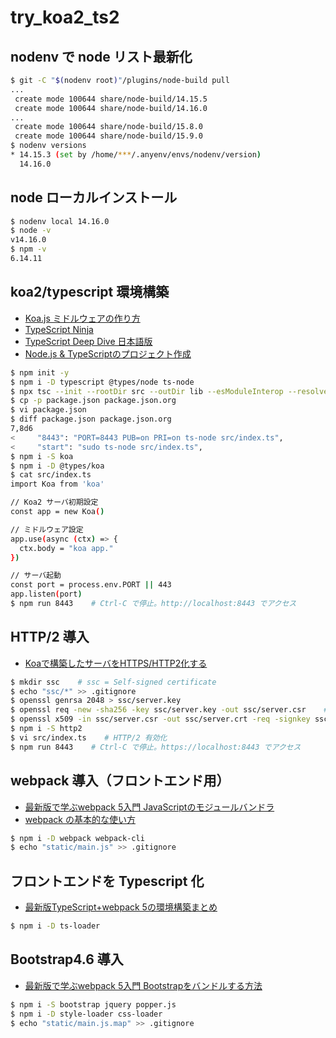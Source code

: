 # try_koa2_ts2

## nodenv で node リスト最新化

```bash
$ git -C "$(nodenv root)"/plugins/node-build pull
...
 create mode 100644 share/node-build/14.15.5
 create mode 100644 share/node-build/14.16.0
...
 create mode 100644 share/node-build/15.8.0
 create mode 100644 share/node-build/15.9.0
$ nodenv versions
* 14.15.3 (set by /home/***/.anyenv/envs/nodenv/version)
  14.16.0
```

## node ローカルインストール

```bash
$ nodenv local 14.16.0
$ node -v
v14.16.0
$ npm -v
6.14.11
```

## koa2/typescript 環境構築

- [Koa.js ミドルウェアの作り方](https://qiita.com/kei-nakoshi/items/904c46faff621c1be674)
- [TypeScript Ninja](http://typescript.ninja/typescript-in-definitelyland/index.html)
- [TypeScript Deep Dive 日本語版](https://typescript-jp.gitbook.io/deep-dive/)
- [Node.js & TypeScriptのプロジェクト作成](https://typescript-jp.gitbook.io/deep-dive/nodejs)

```bash
$ npm init -y
$ npm i -D typescript @types/node ts-node
$ npx tsc --init --rootDir src --outDir lib --esModuleInterop --resolveJsonModule --lib es6,dom --module commonjs
$ cp -p package.json package.json.org
$ vi package.json
$ diff package.json package.json.org 
7,8d6
<     "8443": "PORT=8443 PUB=on PRI=on ts-node src/index.ts",
<     "start": "sudo ts-node src/index.ts",
$ npm i -S koa
$ npm i -D @types/koa
$ cat src/index.ts
import Koa from 'koa'

// Koa2 サーバ初期設定
const app = new Koa()

// ミドルウェア設定
app.use(async (ctx) => {
  ctx.body = "koa app."
})

// サーバ起動
const port = process.env.PORT || 443
app.listen(port)
$ npm run 8443    # Ctrl-C で停止。http://localhost:8443 でアクセス
```

## HTTP/2 導入

- [Koaで構築したサーバをHTTPS/HTTP2化する](https://qiita.com/y_fujieda/items/9998f28e702dc7c84473)

```bash
$ mkdir ssc    # ssc = Self-signed certificate
$ echo "ssc/*" >> .gitignore
$ openssl genrsa 2048 > ssc/server.key
$ openssl req -new -sha256 -key ssc/server.key -out ssc/server.csr    # 全て Enter 押下
$ openssl x509 -in ssc/server.csr -out ssc/server.crt -req -signkey ssc/server.key -sha256 -days 3650
$ npm i -S http2
$ vi src/index.ts    # HTTP/2 有効化
$ npm run 8443    # Ctrl-C で停止。https://localhost:8443 でアクセス
```

## webpack 導入（フロントエンド用）

- [最新版で学ぶwebpack 5入門 JavaScriptのモジュールバンドラ](https://ics.media/entry/12140/)
- [webpack の基本的な使い方](https://www.webdesignleaves.com/pr/jquery/webpack_basic_01.html)

```bash
$ npm i -D webpack webpack-cli
$ echo "static/main.js" >> .gitignore
```

## フロントエンドを Typescript 化

- [最新版TypeScript+webpack 5の環境構築まとめ](https://ics.media/entry/16329/)

```bash
$ npm i -D ts-loader
```

## Bootstrap4.6 導入

- [最新版で学ぶwebpack 5入門 Bootstrapをバンドルする方法](https://ics.media/entry/17749/)

```bash
$ npm i -S bootstrap jquery popper.js
$ npm i -D style-loader css-loader
$ echo "static/main.js.map" >> .gitignore
```
